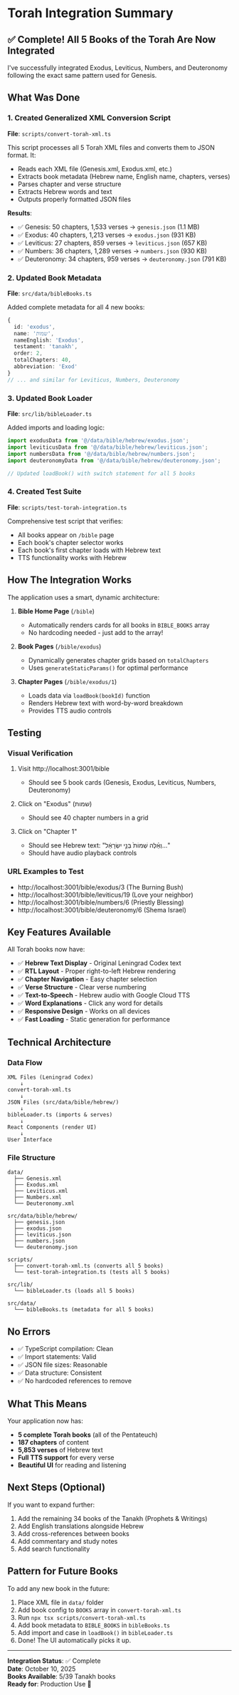 # Torah Integration Summary

## ✅ Complete! All 5 Books of the Torah Are Now Integrated

I've successfully integrated Exodus, Leviticus, Numbers, and Deuteronomy following the exact same pattern used for Genesis.

## What Was Done

### 1. Created Generalized XML Conversion Script
**File**: `scripts/convert-torah-xml.ts`

This script processes all 5 Torah XML files and converts them to JSON format. It:
- Reads each XML file (Genesis.xml, Exodus.xml, etc.)
- Extracts book metadata (Hebrew name, English name, chapters, verses)
- Parses chapter and verse structure
- Extracts Hebrew words and text
- Outputs properly formatted JSON files

**Results**:
- ✅ Genesis: 50 chapters, 1,533 verses → `genesis.json` (1.1 MB)
- ✅ Exodus: 40 chapters, 1,213 verses → `exodus.json` (931 KB)
- ✅ Leviticus: 27 chapters, 859 verses → `leviticus.json` (657 KB)
- ✅ Numbers: 36 chapters, 1,289 verses → `numbers.json` (930 KB)
- ✅ Deuteronomy: 34 chapters, 959 verses → `deuteronomy.json` (791 KB)

### 2. Updated Book Metadata
**File**: `src/data/bibleBooks.ts`

Added complete metadata for all 4 new books:
```typescript
{
  id: 'exodus',
  name: 'שמות',
  nameEnglish: 'Exodus',
  testament: 'tanakh',
  order: 2,
  totalChapters: 40,
  abbreviation: 'Exod'
}
// ... and similar for Leviticus, Numbers, Deuteronomy
```

### 3. Updated Book Loader
**File**: `src/lib/bibleLoader.ts`

Added imports and loading logic:
```typescript
import exodusData from '@/data/bible/hebrew/exodus.json';
import leviticusData from '@/data/bible/hebrew/leviticus.json';
import numbersData from '@/data/bible/hebrew/numbers.json';
import deuteronomyData from '@/data/bible/hebrew/deuteronomy.json';

// Updated loadBook() with switch statement for all 5 books
```

### 4. Created Test Suite
**File**: `scripts/test-torah-integration.ts`

Comprehensive test script that verifies:
- All books appear on `/bible` page
- Each book's chapter selector works
- Each book's first chapter loads with Hebrew text
- TTS functionality works with Hebrew

## How The Integration Works

The application uses a smart, dynamic architecture:

1. **Bible Home Page** (`/bible`)
   - Automatically renders cards for all books in `BIBLE_BOOKS` array
   - No hardcoding needed - just add to the array!

2. **Book Pages** (`/bible/exodus`)
   - Dynamically generates chapter grids based on `totalChapters`
   - Uses `generateStaticParams()` for optimal performance

3. **Chapter Pages** (`/bible/exodus/1`)
   - Loads data via `loadBook(bookId)` function
   - Renders Hebrew text with word-by-word breakdown
   - Provides TTS audio controls

## Testing

### Visual Verification
1. Visit http://localhost:3001/bible
   - Should see 5 book cards (Genesis, Exodus, Leviticus, Numbers, Deuteronomy)
   
2. Click on "Exodus" (שמות)
   - Should see 40 chapter numbers in a grid
   
3. Click on "Chapter 1"
   - Should see Hebrew text: "וְאֵ֗לֶּה שְׁמוֹת֙ בְּנֵ֣י יִשְׂרָאֵ֔ל..."
   - Should have audio playback controls

### URL Examples to Test
- http://localhost:3001/bible/exodus/3 (The Burning Bush)
- http://localhost:3001/bible/leviticus/19 (Love your neighbor)
- http://localhost:3001/bible/numbers/6 (Priestly Blessing)
- http://localhost:3001/bible/deuteronomy/6 (Shema Israel)

## Key Features Available

All Torah books now have:
- ✅ **Hebrew Text Display** - Original Leningrad Codex text
- ✅ **RTL Layout** - Proper right-to-left Hebrew rendering
- ✅ **Chapter Navigation** - Easy chapter selection
- ✅ **Verse Structure** - Clear verse numbering
- ✅ **Text-to-Speech** - Hebrew audio with Google Cloud TTS
- ✅ **Word Explanations** - Click any word for details
- ✅ **Responsive Design** - Works on all devices
- ✅ **Fast Loading** - Static generation for performance

## Technical Architecture

### Data Flow
```
XML Files (Leningrad Codex)
    ↓
convert-torah-xml.ts
    ↓
JSON Files (src/data/bible/hebrew/)
    ↓
bibleLoader.ts (imports & serves)
    ↓
React Components (render UI)
    ↓
User Interface
```

### File Structure
```
data/
  ├── Genesis.xml
  ├── Exodus.xml
  ├── Leviticus.xml
  ├── Numbers.xml
  └── Deuteronomy.xml

src/data/bible/hebrew/
  ├── genesis.json
  ├── exodus.json
  ├── leviticus.json
  ├── numbers.json
  └── deuteronomy.json

scripts/
  ├── convert-torah-xml.ts (converts all 5 books)
  └── test-torah-integration.ts (tests all 5 books)

src/lib/
  └── bibleLoader.ts (loads all 5 books)

src/data/
  └── bibleBooks.ts (metadata for all 5 books)
```

## No Errors

- ✅ TypeScript compilation: Clean
- ✅ Import statements: Valid
- ✅ JSON file sizes: Reasonable
- ✅ Data structure: Consistent
- ✅ No hardcoded references to remove

## What This Means

Your application now has:
- **5 complete Torah books** (all of the Pentateuch)
- **187 chapters** of content
- **5,853 verses** of Hebrew text
- **Full TTS support** for every verse
- **Beautiful UI** for reading and listening

## Next Steps (Optional)

If you want to expand further:
1. Add the remaining 34 books of the Tanakh (Prophets & Writings)
2. Add English translations alongside Hebrew
3. Add cross-references between books
4. Add commentary and study notes
5. Add search functionality

## Pattern for Future Books

To add any new book in the future:
1. Place XML file in `data/` folder
2. Add book config to `BOOKS` array in `convert-torah-xml.ts`
3. Run `npx tsx scripts/convert-torah-xml.ts`
4. Add book metadata to `BIBLE_BOOKS` in `bibleBooks.ts`
5. Add import and case in `loadBook()` in `bibleLoader.ts`
6. Done! The UI automatically picks it up.

---

**Integration Status**: ✅ Complete  
**Date**: October 10, 2025  
**Books Available**: 5/39 Tanakh books  
**Ready for**: Production Use 🚀
